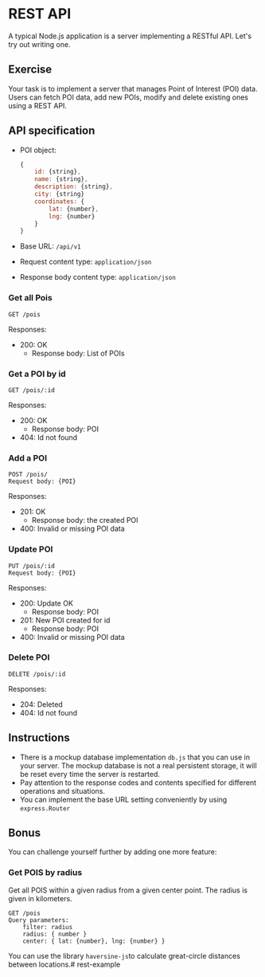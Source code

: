 # REST API

A typical Node.js application is a server implementing a RESTful API. Let's try out writing one.

## Exercise

Your task is to implement a server that manages Point of Interest (POI) data. Users can fetch POI data, add new POIs, modify and delete existing ones using a REST API. 

## API specification

- POI object:
    ```javascript
    {
        id: {string},
        name: {string},
        description: {string},
        city: {string}
        coordinates: {
            lat: {number},
            lng: {number}
        }
    }
    ```

- Base URL: `/api/v1`
- Request content type: `application/json`
- Response body content type: `application/json`

### Get all Pois
```
GET /pois
``` 
Responses:
- 200: OK
    - Response body: List of POIs

### Get a POI by id
```
GET /pois/:id
```` 
Responses:
- 200: OK
  - Response body: POI
- 404: Id not found


### Add a POI
```
POST /pois/
Request body: {POI}
```

Responses:
- 201: OK
    - Response body: the created POI
- 400: Invalid or missing POI data

### Update POI
```
PUT /pois/:id
Request body: {POI}
```
Responses:
- 200: Update OK
  - Response body: POI
- 201: New POI created for id 
  - Response body: POI
- 400: Invalid or missing POI data

### Delete POI
```
DELETE /pois/:id
```` 
Responses:
- 204: Deleted
- 404: Id not found

## Instructions

- There is a mockup database implementation `db.js` that you can use in your server. The mockup database is not a real persistent storage, it will be reset every time the server is restarted.
- Pay attention to the response codes and contents specified for different operations and situations. 
- You can implement the base URL setting conveniently by using `express.Router`

## Bonus
You can challenge yourself further by adding one more feature:
### Get POIS by radius
Get all POIS within a given radius from a given center point. The radius is given in kilometers.
```
GET /pois
Query parameters:
    filter: radius
    radius: { number }
    center: { lat: {number}, lng: {number} }
```
You can use the library `haversine-js`to calculate great-circle distances between locations.# rest-example
